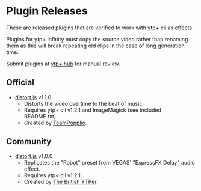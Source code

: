 # Plugin Releases

These are released plugins that are verified to work with ytp+ cli as effects.

Plugins for ytp+ infinity must copy the source video rather than renaming them as this will break repeating old clips in the case of long generation time.

Submit plugins at [ytp+ hub](https://discord.gg/8ppmspR6Wh) for manual review.

## Official

* [distort.js](https://ytp-plus.github.io/plugins/distort-v1.1.0.zip) v1.1.0
    * Distorts the video overtime to the beat of music.
    * Requires ytp+ cli v1.2.1 and ImageMagick (see included README.txt).
    * Created by [TeamPopplio](https://github.com/TeamPopplio/).

## Community

* [distort.js](https://ytp-plus.github.io/plugins/robotdelay-v1.0.0.zip) v1.0.0
    * Replicates the "Robot" preset from VEGAS' "ExpressFX Delay" audio effect.
    * Requires ytp+ cli v1.2.1.
    * Created by [The British YTPer](https://www.youtube.com/channel/UCdkTD6Jfl0f9kOZxGmLo5rQ/).